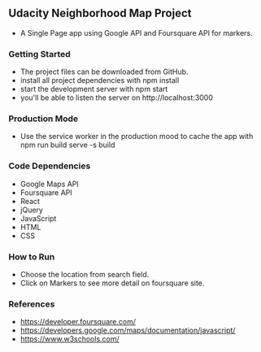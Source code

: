 ## Udacity Neighborhood Map Project
- A Single Page app using Google API and Foursquare API for markers.

### Getting Started
- The project files can be downloaded from GitHub.
- install all project dependencies with npm install
- start the development server with npm start
- you'll be able to listen the server on http://localhost:3000

### Production Mode
- Use the service worker in the production mood to cache the app with npm run build serve -s build

### Code Dependencies

- Google Maps API
- Foursquare API
- React
- jQuery
- JavaScript
- HTML
- CSS

### How to Run

- Choose the location from search field.
- Click on Markers to see more detail on foursquare site.

### References

- https://developer.foursquare.com/
- https://developers.google.com/maps/documentation/javascript/
- https://www.w3schools.com/
